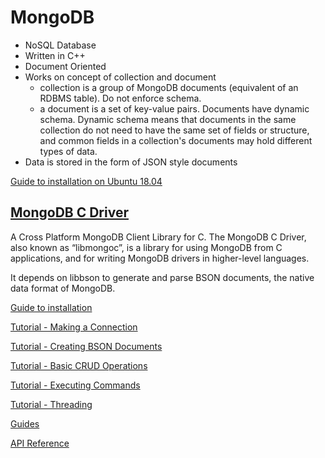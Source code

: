 # MongoDB

- NoSQL Database
- Written in C++
- Document Oriented
- Works on concept of collection and document
  - collection is a group of MongoDB documents (equivalent of an RDBMS table). Do not enforce schema.
  - a document is a set of key-value pairs. Documents have dynamic schema. Dynamic schema means that documents in the same collection do not need to have the same set of fields or structure, and common fields in a collection's documents may hold different types of data.
- Data is stored in the form of JSON style documents

[Guide to installation on Ubuntu 18.04](https://www.howtoforge.com/tutorial/install-mongodb-on-ubuntu/)

## [MongoDB C Driver](https://github.com/mongodb/mongo-c-driver)

A Cross Platform MongoDB Client Library for C. The MongoDB C Driver, also known as “libmongoc”, is a library for using MongoDB from C applications, and for writing MongoDB drivers in higher-level languages.

It depends on libbson to generate and parse BSON documents, the native data format of MongoDB.

[Guide to installation](http://mongoc.org/libmongoc/current/tutorial.html#installing)

[Tutorial - Making a Connection](http://mongoc.org/libmongoc/current/tutorial.html#making-a-connection)

[Tutorial - Creating BSON Documents](http://mongoc.org/libmongoc/current/tutorial.html#creating-bson-documents)

[Tutorial - Basic CRUD Operations](http://mongoc.org/libmongoc/current/tutorial.html#basic-crud-operations)

[Tutorial - Executing Commands](http://mongoc.org/libmongoc/current/tutorial.html#executing-commands)

[Tutorial - Threading](http://mongoc.org/libmongoc/current/tutorial.html#threading)

[Guides](http://mongoc.org/libmongoc/current/guides.html)

[API Reference](http://mongoc.org/libmongoc/current/api.html)


